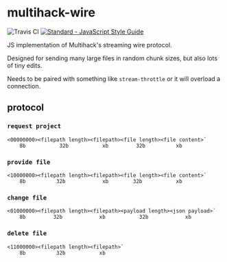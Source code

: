 # multihack-wire

![Travis CI](https://travis-ci.org/RationalCoding/multihack-wire.svg?branch=master)
[![Standard - JavaScript Style Guide](https://img.shields.io/badge/code%20style-standard-brightgreen.svg)](http://standardjs.com/)

JS implementation of Multihack's streaming wire protocol.

Designed for sending many large files in random chunk sizes, but also lots of tiny edits.

Needs to be paired with something like `stream-throttle` or it will overload a connection.

## protocol

### `request project`

```
<00000000><filepath length><filepath><file length><file content>`
    8b           32b           xb         32b          xb
```

### `provide file`

```
<10000000><filepath length><filepath><file length><file content>`
    8b          32b            xb        32b           xb
```

### `change file`

```
<01000000><filepath length><filepath><payload length><json payload>`
    8b         32b            xb           32b            xb
```

### `delete file`

```
<11000000><filepath length><filepath>`
    8b          32b           xb
```
